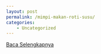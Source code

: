 ```yaml
---
layout: post
permalink: /mimpi-makan-roti-susu/
categories:
    - Uncategorized
---
```


[Baca Selengkapnya](/01)